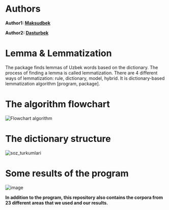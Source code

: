 # Authors

**Author1: [Maksudbek](https://github.com/MaksudSharipov)**

**Author2: [Dasturbek](https://github.com/ddasturbek)**

# Lemma & Lemmatization
The package finds lemmas of Uzbek words based on the dictionary.
The process of finding a lemma is called lemmatization.
There are 4 different ways of lemmatization: rule, dictionary, model, hybrid.
It is dictionary-based lemmatization algorithm [program, package].

# The algorithm flowchart
![Flowchart algorithm](https://github.com/ddasturbek/UzbekLemma/assets/76460501/ff1d38b4-ef99-4d09-b647-eec19d13ea52)

# The dictionary structure
![soz_turkumlari](https://github.com/ddasturbek/UzbekLemma/assets/76460501/f9d9b0bd-6549-48cc-91d5-b10b208681b7)

# Some results of the program
![image](https://github.com/ddasturbek/UzbekLemma/assets/76460501/2f9455a0-ebff-4677-b947-3cbfbd46bdf4)

**In addition to the program, this repository also contains the corpora from 23 different areas that we used and our results.**
